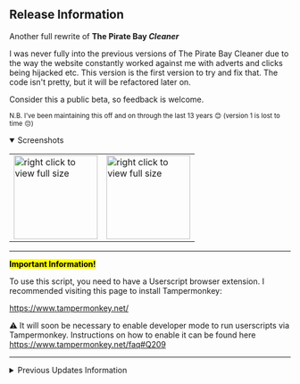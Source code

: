 
<h2>Release Information</h2>
<p>Another full rewrite of <strong>The Pirate Bay <i>Cleaner</i></strong></p>
<p>I was never fully into the previous versions of The Pirate Bay Cleaner due to the way the website constantly worked against me with adverts and clicks being hijacked etc. This version is the first version to try and fix that. The code isn't pretty, but it will be refactored later on.</p>
<p>Consider this a public beta, so feedback is welcome.</p>
<p><small>N.B. I've been maintaining this off and on through the last 13 years 😊 (version 1 is lost to time 😔)</small></p>
<details open>
<summary>Screenshots</summary>

<table>
<tr>
<td><img src="https://i.imgur.com/0AulCTU.png" title="right click to view full size" height="150"></td>
<td><img src="https://i.imgur.com/na9vyrY.png" title="right click to view full size" height="150"></td>
</tr>
</table>

</details>

<hr>
<mark><strong>Important Information!</strong></mark>

To use this script, you need to have a Userscript browser extension.
I recommended visiting this page to install Tampermonkey:

https://www.tampermonkey.net/

⚠️ It will soon be necessary to enable developer mode to run userscripts via Tampermonkey.
Instructions on how to enable it can be found here https://www.tampermonkey.net/faq#Q209

<hr>
<details>
<summary>Previous Updates Information</summary>
<h3>***** UPDATED (1st June 2022) *****</h3>
Some minor bug fixes<br />
<br />
<h3>***** UPDATED (3rd May 2022) *****</h3>
Re-added supported for pirateproxy.surf<br />
Added remember downloaded torrent feature.<br />
Fixed screen resolution issues on smaller screen scrolling.<br />
Some minor bug fixes<br />
<br />
I expect version 6 to support 1337x.to and rarbg.to

<h3>***** UPDATED (19th April 2022) *****</h3>
Added a couple new features<br />
Updated required JS libraries<br />
<br />
I expect version 6 to support 1337x.to and rarbg.to

<h3>***** UPDATED (21st November 2020) *****</h3>
Brand new, and rewritten!<br />
Look in the nav menu for the new settings page.<br />
Made it a lot more dynamic for future updates!<br />
<h3>***** UPDATED (14th October 2017) *****</h3>
FIX Script is working again. Code clean up. Few parts rewriten. Update to jQuery 3.2.1 and so on.<br />
<h3>***** UPDATED (22nd February 2015) *****</h3>
*NEW* Add the option to load all comments against a torrent.<br />
<b><i>Thanks Wilis1964</i></b></br>
*NEW* Added the feature that you can filter torrents based on their torrent size.<br />
<b><i>Thanks Moby2kBug</i></b></br>
Updated the script that will only move to HTTPS if requested, the URL will now not leave HTTPS if the checkbox is unticked. HTTPS is best!<br />
*FIX* Removed the PORN tick box and label if you choose to remove porn and don't see DuckDuckGo.<br />
<h3>***** UPDATED (4th August 2014) *****</h3>
The script should now work on all of the official The Pirate Bay proxy websites, and should grow with the list.<br/>
It works by tracking the Google site verification code that The Pirate Bay uses.
<br/><br/>
<h3>***** UPDATED (7th June 2014) *****</h3>
I changed the namespace, so <b>everyone</b> please note this. I have completely abandoned UserScripts in favour of GreasyFork and have changed the namespace to reflect this.<br /><br />
Got rid of Google search for the more "safe" DuckDuckGo search engine.<br/>
Fixed some minor bugs<br/>
Some code optimisation<br/>
<br/>
<h3>***** UPDATED (6th June 2014) *****</h3>
Changed some code to guarantee that windows that are requested, open instead of being blocked<br /><br />
<h3>***** UPDATED (4th April 2014) *****</h3>
*NEW* Pressing escape will now close lightboxed windows, not the settings window though.<br />
<b><i>Thanks stuK for the idea.</i></b><br /><br />
Also I forgot to tell you all last time, that the decimal time has changed to proper time, so it shows as a real time.<br /><br />
Lastly I've cleaned up a bit more code, stuff that isn't used any more etc.
<br /><br/>
<h3>***** UPDATED (1st April 2014) *****</h3>
*NEW* When clicking magnet links, it now adds the thumbs up, on the main list of torrents.<br />
Cleaned up a bit of the code, removed stuff not being used etc.<br />
Added some more comments into the script, to help people understand what does what.<br /><br />
<h3>***** UPDATED (27th March 2014) *****</h3>
*NEW* There is a new feature to allow for automatic page refreshing.
<br /><br /><img src="https://i.imgur.com/t4SzcAH.png"><br /><br />
<ul>
<li>Slight changes to the popup blocking script.</li>
<li>Changes to the IMDB 'stuff', because now IMDB has changed the way they display their website. It is no longer allowed to be displayed in iFrames.</li>
</ul>
<br /><br />
<b>All Settings Screen</b>
<br /><br /><img src="https://i.imgur.com/evNCji0.png"><br /><br />
<h3>***** UPDATED (24th March 2014) *****</h3>
Added a feature that will automatically (no configuration required) update the popup tracking cookie and sets it to expired in the year 2050, hopefully eliminating the popup for good.<br />
<b><i>Thanks stuK for the idea.</i></b><br /><br />

<h3>***** UPDATED (15th January 2014) *****</h3>
Minor Bug Fix<br /><br />

<h3>***** UPDATED (14th January 2014) *****</h3>

Have added the option to remove all porn<br /><br />
Hopefully have made the filter a lot easier for those of you out there that struggled with it, please see below.<br /><br />
Just separate each word you wish to use as a filter with the pipe symbol |<br /><br />

<img src="https://i.imgur.com/2KSGtS7.png"><br /><br /><br /><br />

If you find any genuine bugs, please leave a discussion!<br /><br />

Thanks<br /><br />

Dave<br /><br />

<h3>***** UPDATED (7th July 2013) *****</h3>
Minor Bug Fix<br /><br />

<h3>***** UPDATED (7th July 2013) *****</h3>
Major Bug Fix, please upgrade to this version!<br /><br />
Very sorry<br /><br />

<h3>***** UPDATED (2nd July 2013) *****</h3>
OK, so, I know I have been a bit slack in the updates of late and I do apologise for that.<br /><br />
Can it please be noted that if you are using any other scripting add-ons/extensions (NoScript for example), please turn that off and see if it fixes any issue you have with this script, before saying "It's broken, fix it".<br /><br />
Moving on, I have had to remove the automatic sorting of seeders and leechers function and put the original feature back on, this should hopefully only be temporary until I can really put some focus on it. I just never use it, so it kind of gets a little over looking sometimes.<br /><br />
YOU HAVE A PORN FILTER :-D ... I'm not sure if it is what you guys/girls want but you can put in your keywords to filter out your beloved porn. It only works under the porn category too, so it shouldn't interfere with "normal" torrents. BUT the normal keyword filter WILL affect the porn channel.<br /><br />
Any changes, needs, wants or desires, please create a discussion and I'll check it soon.<br /><br />
Enjoy peeps! See ya!<br /><br />
<h3>***** UPDATED (10th April 2013) *****</h3>
Minor bug fix<br /><br />
<h3>***** UPDATED (9th April 2013) *****</h3>
New version contains a couple things.<br />
<br />
First off, I really hope the sorting issue is now sorted out once and for all! I do apologize for anyone that has been adversely affected by it!<br />
<br />
I've also migrated to the jQuery 2.0 library. From all my tests so far all seems to work as expected. Keeping in mind that I only support current builds of Chrome and Firefox. If you notice anything let me know please!<br />
<br />
I've added in a CSS update to the favourites box, so that if its empty it should  disappear.<br />
<br />
Another little thing I've added is; if you visit a page where there are no results, if gives you a basic message explaining why. Hopefully this clears up any concerns over a lack of results on certain pages.<br />
<br />
A MASSIVE thank you to <b>stuK</b>, <b>LouisTakePILLz</b> and <b>Benoit H.</b> for alerting to me to bugs and making change requests.<br /><br />
<h3>***** UPDATED (4th May 2013) *****</h3>
OK so I've tried to fix a few bugs<br />
<b><i>Thanks E A</i></b><br /><br />
.. but I've also added a few new features so there might be a couple more, please let me know if you find any.<br /><br />
OK, so the new features:
<ul>
<li>You can save favorite users, just visit a user page and hit the star to fave them. Then you can use the drop down list to quick jump to their page.</li>
<li>Support has been added for Transmission users. It is in the list of torrent clients.</li>
<li>An option to lightbox all links, or at least try to</li>
</ul>
Enjoy :)
<br /><br />
<h3>***** UPDATED (26th Apr 2013) *****</h3>
OK, just a small update to hopefully account for The Pirate Bay's seemingly incessant domain name changes.<br /><br />
<h3>***** UPDATED (25th Apr 2013) *****</h3>
Changed due to ThePirateBay.se changing to ThePirateBay.is<br /><br />
<h3>***** UPDATED (22nd Apr 2013) *****</h3>
Fixed Bug: When using auto sort, you get stuck in loop<br />
<b><i>Thanks equazcion</i></b><br /><br />
<h3>***** UPDATED (19th Apr 2013) *****</h3>
Changed link to download torrent icon<br /><br />
Fixed Bug: When turning off Google search it still appended incorrect text.<br />
<b><i>Thanks Matt777</i></b><br /><br />
<h3>***** UPDATED (11th Apr 2013) *****</h3>
Code reversal due to:<br />
<br />
"In anticipation of having their Swedish domain name seized, this week the crew of The Pirate Bay took evasive action. In the early hours of Tuesday morning they switched to two Greenland-based domains, but already the plan is starting to unravel. The telecoms company in charge of the .GL TLD says it will now block the domains after deciding they will be used illegally."<br />
<b>Source:torrentfreak.com</b>
<br /><br />
<h3>***** UPDATED (9th Apr 2013) *****</h3>

Changed code to work on the new .GL domain
<br /><br />
<h3>***** UPDATED (30th Mar 2013) *****</h3>
<h1>Please see the 3rd screen shot for the list of features (yes a new GUI too :) )</h1>
<br />
If you are having issues with keyword filtering, make sure you have escape everything correctly. e.g.<br />
<br />
\(ts\)|\(TS\)|\.ts\.|\.ts| ts |\.TS\.|\.cam\.|\.cam|cam |hdcam|\.hdcam\.|\sTS\s|\sts\s|vodrip|screener|\.screener\.|TS2DVD|ts2dvd|TELESYNC2DVD|telesync2dvd|720p-ts|720p-TS|TELESYNC|telesync|Telesync|sCAMs|\scam\s|CAMrip|CAMRip|camrip|CAMRIP|dvdscr|DVDScr|DVDSCR|\.DVDSCR|\.DVDSCR\.
<br /><br />
<h3>***** UPDATED (1st Dec 2012) *****</h3>

*NEW* Option to Auto Sort by Seeders.<br />
*NEW* Option to Auto Sort by Leechers.<br />
*NEW* Toggle SSl/HTTPS browsing.<br />
*NEW* Toggle using Google Search or the integrated search (compatible with SSL/HTTPS feature).<br />
*NEW* Full contrast change. Change the theme of The Pirate Bay to Black<br />
*NEW* New icon added for torrent information.<br />
*NEW* New icon added that opens the IMDB page for a movie etc.<br />
*NEW* Fully minified for faster loading.<br />
Auto updates<br />
Tries to block popups.<br />
Removes adverts.<br />
Adds hover-able or click-able cover images.<br />
Highlights recent releases (48 hours).<br />
Removes untrusted sources (based on skulls).<br />
Removes crap movies (based on source). <br />
Gives back the download torrent link.<br />
<br />
If you come across any issues or bugs please feel free to message me at userscripts.org<br /><br />

<h3>***** UPDATED (16th Nov 2012) *****</h3>

Fixed broken resource, which broke install of script<br /><br />

<h3>***** UPDATED (14th Nov 2012)/2 *****</h3>

NEW Icon used for recognition within Greasemonkey extension.<br />
NEW User Script Commands.<br />
1) toggle whether or not you want to hover or click to view the initial cover image.<br />
2) Toggle whether or not you want to see the torrent file link, or just use magnet links. All options are saved for next session.<br />
3) About window so you can easily see which version you are running.<br />
NEW auto update script, using built in Greasemonkey feature (hopefully it works!)
<br />
NEW implemented popup blocker - The Pirate Bay Popup Window Blocker (http://userscripts.org:8080/scripts/show/132940)<br />
UPDATED to use better advert blocking script - The Pirate Bay Ad Remover (http://userscripts.org:8080/scripts/show/89761)<br /><br />

<h3>***** UPDATED (14th Nov 2012)/1 *****</h3>

Removed auto update script as it breaks this script.<br /><br />

<h3>***** UPDATED (12th Nov 2012)/3 *****</h3>

Minor bug fixes.<br /><br />

<h3>***** UPDATED (12th Nov 2012)/2 *****</h3>

Removes banner ads.<br /><br />

<h3>***** UPDATED (12th Nov 2012)/1 *****</h3>

Minor bug fixes.<br /><br />

<h3>***** UPDATED (11th Nov 2012) *****</h3>

Add download torrent back to list.<br /><br />

<h3>***** UPDATED (27th Oct 2012) *****</h3>

Auto updater script added. Every 7 days.<br /><br />

<h3>***** UPDATED (25th Oct 2012) *****</h3>

Made the highlights a bit darker because the yellow was too hard to see on certain screens. 

Hover over the cover image icon to get a preview of it. 

Slightly minified.
</details>
